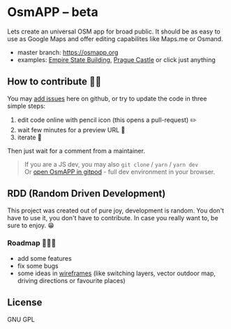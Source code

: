 # OsmAPP – beta

Lets create an universal OSM app for broad public. It should be as easy to use as Google Maps and offer editing capabilites like Maps.me or Osmand.

- master branch: https://osmapp.org
- examples: [Empire State Building](https://osmapp.org/way/34633854#17.00/40.7483/-73.9864), [Prague Castle](https://osmapp.org/relation/3312247#17.00/50.0900/14.4000) or click just anything

## How to contribute 🐱‍💻

You may [add issues](https://github.com/zbycz/osmapp/issues) here on github, or try to update the code in three simple steps:

1. edit code online with pencil icon (this opens a pull-request) ✏️
2. wait few minutes for a preview URL 💬
3. iterate 🔁

Then just wait for a comment from a maintainer.

> If you are a JS dev, you may also `git clone` / `yarn` / `yarn dev` \
> Or [open OsmAPP in gitpod](https://gitpod.io/#https://github.com/zbycz/osmapp) - full dev environment in your browser.

## RDD (Random Driven Development)

This project was created out of pure joy, development is random.
You don't have to use it, you don't have to contribute.
In case you really want to, be sure to enjoy. 😁

### Roadmap 🎲🎲🎲

- add some features
- fix some bugs
- some ideas in [wireframes](https://drive.google.com/open?id=0B7awz2fKhg6yQ0JqTjhJRFV5aEE)
  (like switching layers, vector outdoor map, driving directions or favourite places)

## License

GNU GPL
